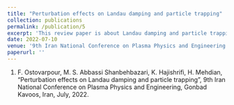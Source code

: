 ```yaml
---
title: "Perturbation effects on Landau damping and particle trapping"
collection: publications
permalink: /publication/5
excerpt: 'This review paper is about Landau damping and particle trapping.'
date: 2022-07-10
venue: '9th Iran National Conference on Plasma Physics and Engineering'
paperurl: ''
---
```


1.	F. Ostovarpour, M. S. Abbassi Shanbehbazari, K. Hajishrifi, H. Mehdian, “Perturbation effects on Landau 
damping and particle trapping”, 9th Iran National Conference on Plasma Physics and Engineering, Gonbad Kavoos, 
Iran, July, 2022.
